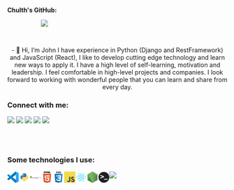 
**Chulth's GitHub:**
<p align="center">
    <img  width=350px src="https://user-images.githubusercontent.com/30079428/123893759-5c4c5d00-d933-11eb-9718-3ff536e83caf.gif" style="display:block;float:center;margin-left:auto;margin-right:auto;aligne:center"> 

</p>


<br />

<p style="text-align: center;">
- 👋 Hi, I’m John
I have experience in Python (Django and RestFramework) and JavaScript (React), I like to develop cutting edge technology and learn new ways to apply it. I have a high level of self-learning, motivation and leadership. I feel comfortable in high-level projects and companies. I look forward to working with wonderful people that you can learn and share from every day.


### Connect with me:

[<img src="https://img.icons8.com/doodle/30/000000/github--v1.png"/>][github]
[<img src="https://img.icons8.com/doodle/30/000000/youtube-play--v2.png"/>][youtube]
[<img src="https://img.icons8.com/doodle/30/000000/twitter--v1.png"/>][twitter]
[<img src="https://img.icons8.com/doodle/30/000000/linkedin-circled.png"/>][linkedin]
[<img src="https://img.icons8.com/doodle/30/000000/instagram-new.png"/>][instagram]

<br />
<br />

### Some technologies I use:

<img align="left" alt="Visual Studio Code" width="26px" src="https://raw.githubusercontent.com/github/explore/80688e429a7d4ef2fca1e82350fe8e3517d3494d/topics/visual-studio-code/visual-studio-code.png"/>
<img src="https://img.icons8.com/color-glass/30/000000/github.png"/>
<img align="left" alt="Python" width="26px" src="https://raw.githubusercontent.com/github/explore/80688e429a7d4ef2fca1e82350fe8e3517d3494d/topics/python/python.png" />
<img align="left" width="26px" src="https://raw.githubusercontent.com/github/explore/80688e429a7d4ef2fca1e82350fe8e3517d3494d/topics/mongodb/mongodb.png" />


<img align="left" width="26px" src="https://raw.githubusercontent.com/github/explore/80688e429a7d4ef2fca1e82350fe8e3517d3494d/topics/html/html.png" />
<img align="left" width="26px" src="https://raw.githubusercontent.com/github/explore/80688e429a7d4ef2fca1e82350fe8e3517d3494d/topics/css/css.png" />
<img align="left" width="26px" src="https://raw.githubusercontent.com/github/explore/80688e429a7d4ef2fca1e82350fe8e3517d3494d/topics/javascript/javascript.png"/>
<img align="left" width="26px" src="https://raw.githubusercontent.com/github/explore/80688e429a7d4ef2fca1e82350fe8e3517d3494d/topics/react/react.png" />
<img align="left" width="26px" src="https://raw.githubusercontent.com/github/explore/80688e429a7d4ef2fca1e82350fe8e3517d3494d/topics/nodejs/nodejs.png" />
<img align="left" width="26px" src="https://raw.githubusercontent.com/github/explore/80688e429a7d4ef2fca1e82350fe8e3517d3494d/topics/terminal/terminal.png"/>

<br />
<br />

[github]: https://github.com/chulth
[twitter]: https://twitter.com/JohnJBulla1
[youtube]: https://www.youtube.com/channel/UC9C_yeY7x_eb_VqzlpUHaEw
[instagram]: https://www.instagram.com/jhonjairoud/
[linkedin]: https://www.linkedin.com/in/john-bulla-85603356/

